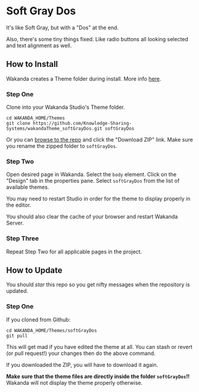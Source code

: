 # Soft Gray Dos

It's like Soft Gray, but with a "Dos" at the end.

Also, there's some tiny things fixed. Like radio buttons all looking selected and text alignment as well.

## How to Install

Wakanda creates a Theme folder during install. More info [here](http://doc.wakanda.org/Architecture-of-Wakanda-Applications/Custom-Theme.200-1024475.en.html).

### Step One

Clone into your Wakanda Studio's Theme folder.

```batch
cd WAKANDA_HOME/Themes
git clone https://github.com/Knowledge-Sharing-Systems/wakandaTheme_softGrayDos.git softGrayDos
```
Or you can [browse to the repo](https://github.com/Knowledge-Sharing-Systems/wakandaTheme_softGrayDos) and click the "Download ZIP" link. Make sure you rename the zipped folder to `softGrayDos`.

### Step Two

Open desired page in Wakanda. Select the `body` element. Click on the "Design" tab in the properties pane. Select `softGrayDos` from the list of available themes.

You may need to restart Studio in order for the theme to display properly in the editor.

You should also clear the cache of your browser and restart Wakanda Server.

### Step Three

Repeat Step Two for all applicable pages in the project.


## How to Update

You should *star* this repo so you get nifty messages when the repository is updated.

### Step One

If you cloned from Github:

```batch
cd WAKANDA_HOME/Themes/softGrayDos
git pull
```
This will get mad if you have edited the theme at all. You can stash or revert (or pull request!) your changes then do the above command.

If you downloaded the ZIP, you will have to download it again.

**Make sure that the theme files are directly inside the folder `softGrayDos`!!**  Wakanda will not display the theme properly otherwise.

